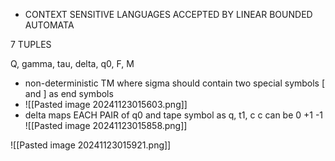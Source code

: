 - CONTEXT SENSITIVE LANGUAGES ACCEPTED BY LINEAR BOUNDED AUTOMATA

7 TUPLES

Q, gamma, tau, delta, q0, F, M

- non-deterministic TM where sigma should contain two special symbols [ and ] as end symbols
- ![[Pasted image 20241123015603.png]]
- delta maps EACH PAIR of q0 and tape symbol as 
	  q, t1, c
		  c can be 0 +1 -1
![[Pasted image 20241123015858.png]]

![[Pasted image 20241123015921.png]]